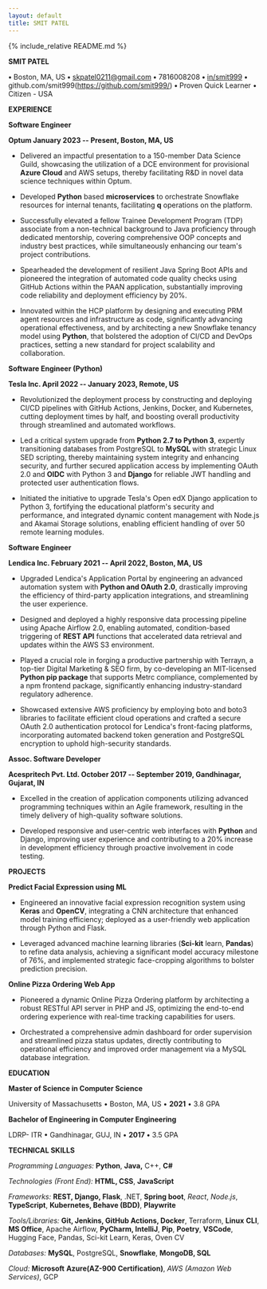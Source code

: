 ```yaml
---
layout: default
title: SMIT PATEL
---
```


{% include_relative README.md %}

**SMIT PATEL**

**•** Boston, MA, US **•** <skpatel0211@gmail.com> **•** 7816008208
**•** [in/smit999](http://www.linkedin.com/in/smit999) **•**
github.com/smit999(https://github.com/smit999/) **•** Proven Quick Learner • Citizen - USA

**EXPERIENCE**

**Software Engineer**

**Optum January 2023 -- Present, Boston, MA, US**

- Delivered an impactful presentation to a 150-member Data Science
  Guild, showcasing the utilization of a DCE environment for provisional
  **Azure Cloud** and AWS setups, thereby facilitating R&D in novel data
  science techniques within Optum.

- Developed **Python** based **microservices** to orchestrate Snowflake
  resources for internal tenants, facilitating **q** operations on the
  platform.

- Successfully elevated a fellow Trainee Development Program (TDP)
  associate from a non-technical background to Java proficiency through
  dedicated mentorship, covering comprehensive OOP concepts and industry
  best practices, while simultaneously enhancing our team\'s project
  contributions.

- Spearheaded the development of resilient Java Spring Boot APIs and
  pioneered the integration of automated code quality checks using
  GitHub Actions within the PAAN application, substantially improving
  code reliability and deployment efficiency by 20%.

- Innovated within the HCP platform by designing and executing PRM agent
  resources and infrastructure as code, significantly advancing
  operational effectiveness, and by architecting a new Snowflake tenancy
  model using **Python**, that bolstered the adoption of CI/CD and
  DevOps practices, setting a new standard for project scalability and
  collaboration.

**Software Engineer (Python)**

**Tesla Inc. April 2022 -- January 2023, Remote, US**

- Revolutionized the deployment process by constructing and deploying
  CI/CD pipelines with GitHub Actions, Jenkins, Docker, and Kubernetes,
  cutting deployment times by half, and boosting overall productivity
  through streamlined and automated workflows.

- Led a critical system upgrade from **Python 2.7 to Python 3**,
  expertly transitioning databases from PostgreSQL to **MySQL** with
  strategic Linux SED scripting, thereby maintaining system integrity
  and enhancing security, and further secured application access by
  implementing OAuth 2.0 and **OIDC** with Python 3 and **Django** for
  reliable JWT handling and protected user authentication flows.

- Initiated the initiative to upgrade Tesla\'s Open edX Django
  application to Python 3, fortifying the educational platform\'s
  security and performance, and integrated dynamic content management
  with Node.js and Akamai Storage solutions, enabling efficient handling
  of over 50 remote learning modules.

**Software Engineer**

**Lendica Inc. February 2021 -- April 2022, Boston, MA, US**

- Upgraded Lendica\'s Application Portal by engineering an advanced
  automation system with **Python and OAuth 2.0**, drastically improving
  the efficiency of third-party application integrations, and
  streamlining the user experience.

- Designed and deployed a highly responsive data processing pipeline
  using Apache Airflow 2.0, enabling automated, condition-based
  triggering of **REST API** functions that accelerated data retrieval
  and updates within the AWS S3 environment.

- Played a crucial role in forging a productive partnership with
  Terrayn, a top-tier Digital Marketing & SEO firm, by co-developing an
  MIT-licensed **Python pip package** that supports Metrc compliance,
  complemented by a npm frontend package, significantly enhancing
  industry-standard regulatory adherence.

- Showcased extensive AWS proficiency by employing boto and boto3
  libraries to facilitate efficient cloud operations and crafted a
  secure OAuth 2.0 authentication protocol for Lendica\'s front-facing
  platforms, incorporating automated backend token generation and
  PostgreSQL encryption to uphold high-security standards.

**Assoc. Software Developer**

**Acespritech Pvt. Ltd. October 2017 -- September 2019, Gandhinagar,
Gujarat, IN**

- Excelled in the creation of application components utilizing advanced
  programming techniques within an Agile framework, resulting in the
  timely delivery of high-quality software solutions.

- Developed responsive and user-centric web interfaces with **Python**
  and Django, improving user experience and contributing to a 20%
  increase in development efficiency through proactive involvement in
  code testing.

**PROJECTS**

**Predict Facial Expression using ML**

- Engineered an innovative facial expression recognition system using
  **Keras** and **OpenCV**, integrating a CNN architecture that enhanced model
  training efficiency; deployed as a user-friendly web application
  through Python and Flask.

- Leveraged advanced machine learning libraries (**Sci-kit** learn,
  **Pandas**) to refine data analysis, achieving a significant model
  accuracy milestone of 76%, and implemented strategic face-cropping
  algorithms to bolster prediction precision.

**Online Pizza Ordering Web App**

- Pioneered a dynamic Online Pizza Ordering platform by architecting a
  robust RESTful API server in PHP and JS, optimizing the end-to-end
  ordering experience with real-time tracking capabilities for users.

- Orchestrated a comprehensive admin dashboard for order supervision and
  streamlined pizza status updates, directly contributing to operational
  efficiency and improved order management via a MySQL database
  integration.

**EDUCATION**

**Master of Science in Computer Science**

University of Massachusetts • Boston, MA, US • **2021** • 3.8 GPA

**Bachelor of Engineering in Computer Engineering**

LDRP- ITR • Gandhinagar, GUJ, IN • **2017** **•** 3.5 GPA

**TECHNICAL SKILLS**

*Programming Languages:* **Python**, **Java,** C++, **C#**

*Technologies (Front End):* **HTML, CSS**, **JavaScript**

*Frameworks:* **REST, Django, Flask**, .NET, **Spring boot**, *React*,
            *Node.js*, **TypeScript**, **Kubernetes, Behave (BDD)**,
            **Playwrite**

*Tools/Libraries:* **Git, Jenkins, GitHub Actions, Docker**, Terraform, **Linux**
       **CLI**, **MS Office**, Apache Airflow, **PyCharm, IntelliJ**, **Pip**,
       **Poetry**, **VSCode**, Hugging Face, Pandas, Sci-kit Learn, Keras, Oven CV

*Databases:* **MySQL**, PostgreSQL, **Snowflake**, **MongoDB, SQL**

*Cloud:* **Microsoft** **Azure(AZ-900 Certification)**, *AWS (Amazon Web*
      *Services)*, GCP
